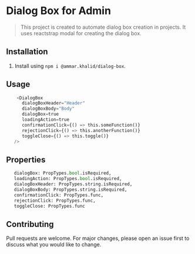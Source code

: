 # Dialog Box for Admin

> This project is created to automate dialog box creation in projects. It uses reactstrap modal for creating the dialog box.

## Installation

1. Install using `npm i @ammar.khalid/dialog-box`.

## Usage

```python
    <DialogBox
      dialogBoxHeader="Header"
      dialogBoxBody="Body"
      dialogBox=true
      loadingAction=true
      confirmationClick={() => this.someFunction()}
      rejectionClick={() => this.anotherFunction()}
      toggleClose={() => this.toggle()}
   />
```

## Properties

```python
   dialogBox: PropTypes.bool.isRequired,
   loadingAction: PropTypes.bool.isRequired,
   dialogBoxHeader: PropTypes.string.isRequired,
   dialogBoxBody: PropTypes.string.isRequired,
   confirmationClick: PropTypes.func,
   rejectionClick: PropTypes.func,
   toggleClose: PropTypes.func
```

## Contributing

Pull requests are welcome. For major changes, please open an issue first to discuss what you would like to change.
